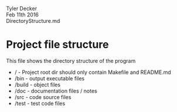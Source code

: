 Tyler Decker    
Feb 11th 2016  
DirectoryStructure.md  
<h1>Project file structure</h1>
<p>This file shows the directory structure of the program</p>
<ul>
<li> /		- Project root dir should only contain Makefile and README.md</li>
<li> /bin		- output executable files</li>
<li> /build	- object files</li>
<li> /doc		- documentation files / notes</li>
<li> /src		- code source files</li>
<li> /test  - test code files</li>
</ul>
</p>

